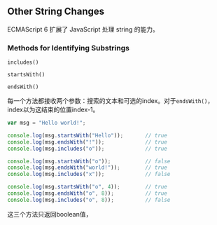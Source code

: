 ## Other String Changes

ECMAScript 6 扩展了 JavaScript 处理 string 的能力。

### Methods for Identifying Substrings

`includes()`

`startsWith()`

`endsWith()`

每一个方法都接收两个参数：搜索的文本和可选的index。对于`endsWith()`，index以为这结束的位置index-1。

```js
var msg = "Hello world!";

console.log(msg.startsWith("Hello"));       // true
console.log(msg.endsWith("!"));             // true
console.log(msg.includes("o"));             // true

console.log(msg.startsWith("o"));           // false
console.log(msg.endsWith("world!"));        // true
console.log(msg.includes("x"));             // false

console.log(msg.startsWith("o", 4));        // true
console.log(msg.endsWith("o", 8));          // true
console.log(msg.includes("o", 8));          // false
```

这三个方法只返回boolean值，


